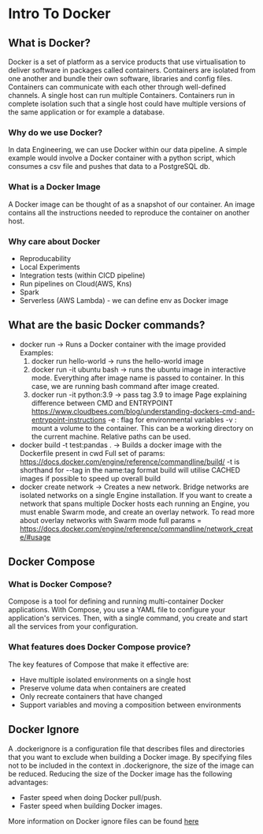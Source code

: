 # Intro To Docker

## What is Docker?
Docker is a set of platform as a service products that use virtualisation to deliver software in packages called containers.
Containers are isolated from one another and bundle their own software, libraries and config files. 
Containers can communicate with each other through well-defined channels.
A single host can run multiple Containers.
Containers run in complete isolation such that a single host could have multiple versions of the same application or for example a database.

### Why do we use Docker?
In data Engineering, we can use Docker within our data pipeline. A simple example would involve a Docker container with a python script, which consumes a csv file and pushes that data to a PostgreSQL db. 

### What is a Docker Image
A Docker image can be thought of as a snapshot of our container. An image contains all the instructions needed to reproduce the container on another host. 

### Why care about Docker
* Reproducability
* Local Experiments
* Integration tests (within CICD pipeline)
* Run pipelines on Cloud(AWS, Kns)
* Spark
* Serverless (AWS Lambda) - we can define env as Docker image

## What are the basic Docker commands?
* docker run -> Runs a Docker container with the image provided
    Examples:
    1. docker run hello-world -> runs the hello-world image
    2. docker run -it ubuntu bash -> runs the ubuntu image in interactive mode. Everything after image name is passed to container. In this case, we are running bash command after image created.
    3. docker run -it python:3.9 -> pass tag 3.9 to image
    Page explaining difference between CMD and ENTRYPOINT https://www.cloudbees.com/blog/understanding-dockers-cmd-and-entrypoint-instructions
    -e : flag for environmental variables
    -v : mount a volume to the container. This can be a working directory on the current machine. Relative paths can be used. 
* docker build -t test:pandas . -> Builds a docker image with the Dockerfile present in cwd
    Full set of params: https://docs.docker.com/engine/reference/commandline/build/
    -t is shorthand for --tag  in the name:tag format
    build will utilise CACHED images if possible to speed up overall build
* docker create network -> Creates a new network. Bridge networks are isolated networks on a single Engine installation. If you want to create a network that spans multiple Docker hosts each running an Engine, you must enable Swarm mode, and create an overlay network. To read more about overlay networks with Swarm mode 
    full params = https://docs.docker.com/engine/reference/commandline/network_create/#usage


## Docker Compose
### What is Docker Compose?
Compose is a tool for defining and running multi-container Docker applications. With Compose, you use a YAML file to configure your application's services. Then, with a single command, you create and start all the services from your configuration.

### What features does Docker Compose provice?
The key features of Compose that make it effective are:
* Have multiple isolated environments on a single host
* Preserve volume data when containers are created
* Only recreate containers that have changed
* Support variables and moving a composition between environments

## Docker Ignore
A .dockerignore is a configuration file that describes files and directories that you want to exclude when building a Docker image.
By specifying files not to be included in the context in .dockerignore, the size of the image can be reduced. Reducing the size of the Docker image has the following advantages:
* Faster speed when doing Docker pull/push.
* Faster speed when building Docker images.

More information on Docker ignore files can be found [here](https://shisho.dev/blog/posts/how-to-use-dockerignore/)
